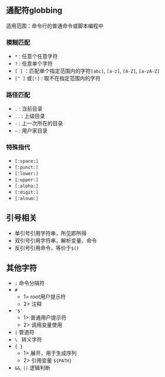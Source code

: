 ## 通配符globbing

适用范围：命令行的普通命令或脚本编程中

### 模糊匹配

- `*` : 任意个任意字符  
- `?` : 任意单个字符   
- `[ ]` ：匹配单个指定范围内的字符`[abc]`, `[a-z]`, `[A-Z]`, `[a-zA-Z]`  
- `[^ ]` 或`[!]` : 取不在指定范围内的字符  

### 路径匹配

- `.` : 当前目录  
- `..` : 上级目录  
- `-` : 上一次所在的目录  
- `~` : 用户家目录  

### 特殊指代

- `[:space:]`  
- `[:punct:]`  
- `[:lower:]`  
- `[:upper:]`  
- `[:alpha:]`  
- `[:digit:]`  
- `[:alnum:]`  


## 引号相关

- 单引号引用字符串，所见即所得  
- 双引号引用字符串，解析变量、命令  
- 反引号引用命令，等价于`$()`

## 其他字符

- `;` 命令分隔符  
- `#` 
    * 1> root用户提示符  
    * 2> 注释  
- `'$'`  
    * 1> 普通用户提示符  
    * 2> 调用变量使用  
- `|` 管道符
- `\ ` 转义字符
- `{ }` 
    * 1> 展开，用于生成序列  
    * 2> 引用变量 `${PATH}`
- `&&`, `||` 逻辑判断